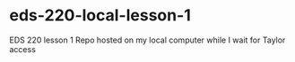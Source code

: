# eds-220-local-lesson-1
EDS 220 lesson 1 Repo hosted on my local computer while I wait for Taylor access
